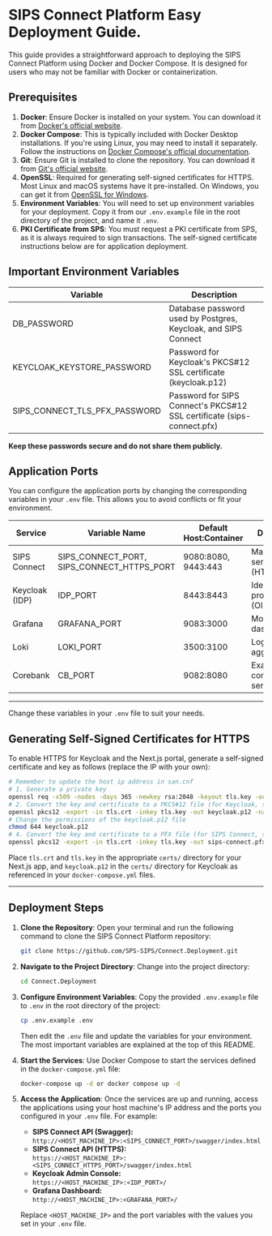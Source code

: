 # SIPS Connect Platform Easy Deployment Guide.

This guide provides a straightforward approach to deploying the SIPS Connect Platform using Docker and Docker Compose. It is designed for users who may not be familiar with Docker or containerization.


## Prerequisites

1. **Docker**: Ensure Docker is installed on your system. You can download it from [Docker's official website](https://www.docker.com/get-started).
2. **Docker Compose**: This is typically included with Docker Desktop installations. If you're using Linux, you may need to install it separately. Follow the instructions on [Docker Compose's official documentation](https://docs.docker.com/compose/install/).
3. **Git**: Ensure Git is installed to clone the repository. You can download it from [Git's official website](https://git-scm.com/downloads).
4. **OpenSSL**: Required for generating self-signed certificates for HTTPS. Most Linux and macOS systems have it pre-installed. On Windows, you can get it from [OpenSSL for Windows](https://slproweb.com/products/Win32OpenSSL.html).
5. **Environment Variables**: You will need to set up environment variables for your deployment. Copy it from our `.env.example` file in the root directory of the project, and name it `.env`.
6. **PKI Certificate from SPS**: You must request a PKI certificate from SPS, as it is always required to sign transactions. The self-signed certificate instructions below are for application deployment.

## Important Environment Variables

| Variable                        | Description                                                      |
|---------------------------------|------------------------------------------------------------------|
| DB_PASSWORD                     | Database password used by Postgres, Keycloak, and SIPS Connect   |
| KEYCLOAK_KEYSTORE_PASSWORD      | Password for Keycloak's PKCS#12 SSL certificate (keycloak.p12)    |
| SIPS_CONNECT_TLS_PFX_PASSWORD   | Password for SIPS Connect's PKCS#12 SSL certificate (sips-connect.pfx) |

**Keep these passwords secure and do not share them publicly.**

## Application Ports

You can configure the application ports by changing the corresponding variables in your `.env` file. This allows you to avoid conflicts or fit your environment.

| Service         | Variable Name           | Default Host:Container | Description                |
|-----------------|------------------------|------------------------|----------------------------|
| SIPS Connect    | SIPS_CONNECT_PORT, SIPS_CONNECT_HTTPS_PORT | 9080:8080, 9443:443 | Main API service (HTTP/HTTPS) |
| Keycloak (IDP)  | IDP_PORT               | 8443:8443              | Identity provider (OIDC, HTTPS) |
| Grafana         | GRAFANA_PORT           | 9083:3000              | Monitoring dashboard       |
| Loki            | LOKI_PORT              | 3500:3100              | Log aggregation            |
| Corebank        | CB_PORT                | 9082:8080              | Example consumer service   |
****
Change these variables in your `.env` file to suit your needs.
## Generating Self-Signed Certificates for HTTPS

To enable HTTPS for Keycloak and the Next.js portal, generate a self-signed certificate and key as follows (replace the IP with your own):

```sh
# Remember to update the host ip address in san.cnf
# 1. Generate a private key
openssl req -x509 -nodes -days 365 -newkey rsa:2048 -keyout tls.key -out tls.crt -config san.cnf -extensions req_ext
# 2. Convert the key and certificate to a PKCS#12 file (for Keycloak, set your own password)
openssl pkcs12 -export -in tls.crt -inkey tls.key -out keycloak.p12 -name keycloak -password pass:YOUR_PASSWORD
# Change the permissions of the keycloak.p12 file
chmod 644 keycloak.p12
# 4. Convert the key and certificate to a PFX file (for SIPS Connect, set your own password)
openssl pkcs12 -export -in tls.crt -inkey tls.key -out sips-connect.pfx -name sips-connect -password pass:YOUR_PASSWORD
```

Place `tls.crt` and `tls.key` in the appropriate `certs/` directory for your Next.js app, and `keycloak.p12` in the `certs/` directory for Keycloak as referenced in your `docker-compose.yml` files.

---
## Deployment Steps

1. **Clone the Repository**: Open your terminal and run the following command to clone the SIPS Connect Platform repository:

   ```bash
   git clone https://github.com/SPS-SIPS/Connect.Deployment.git
   ```

2. **Navigate to the Project Directory**: Change into the project directory:
   ```bash
   cd Connect.Deployment
   ```
3. **Configure Environment Variables**: Copy the provided `.env.example` file to `.env` in the root directory of the project:

   ```bash
   cp .env.example .env
   ```

   Then edit the `.env` file and update the variables for your environment. The most important variables are explained at the top of this README.
4. **Start the Services**: Use Docker Compose to start the services defined in the `docker-compose.yml` file:
   ```bash
   docker-compose up -d or docker compose up -d 
   ```
5. **Access the Application**: Once the services are up and running, access the applications using your host machine's IP address and the ports you configured in your `.env` file. For example:

    - **SIPS Connect API (Swagger):**  
       `http://<HOST_MACHINE_IP>:<SIPS_CONNECT_PORT>/swagger/index.html`
    - **SIPS Connect API (HTTPS):**  
       `https://<HOST_MACHINE_IP>:<SIPS_CONNECT_HTTPS_PORT>/swagger/index.html`
    - **Keycloak Admin Console:**  
       `https://<HOST_MACHINE_IP>:<IDP_PORT>/`
    - **Grafana Dashboard:**  
       `http://<HOST_MACHINE_IP>:<GRAFANA_PORT>/`

    Replace `<HOST_MACHINE_IP>` and the port variables with the values you set in your `.env` file.
